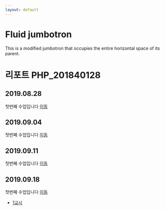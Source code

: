 ```yaml
---
layout: default
---
```


<div class="jumbotron jumbotron-fluid">
  <div class="container">
    <h1 class="display-4">Fluid jumbotron</h1>
    <p class="lead">This is a modified jumbotron that occupies the entire horizontal space of its parent.</p>
  </div>
</div>

# 리포트 PHP_201840128

## 2019.08.28
첫번째 수업입니다 [이동](./01)

## 2019.09.04
첫번째 수업입니다 [이동](./02/lecture_02)

## 2019.09.11
첫번째 수업입니다 [이동](03)

## 2019.09.18
첫번째 수업입니다 [이동](04)

* [1교시](04/01)